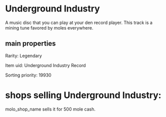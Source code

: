 # Underground Industry

A music disc that you can play at your den record player. This track is a mining tune favored by moles everywhere.

## main properties

Rarity: Legendary

Item uid: Underground Industry Record

Sorting priority: 19930

# shops selling Underground Industry:

molo_shop_name sells it for 500 mole cash.